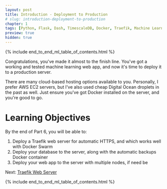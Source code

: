 ```yaml
---
layout: post
title: Introduction - Deployment to Production
# slug: introduction-deployment-to-production
chapter: 1
tags: [Python, Flask, Dash, TimescaleDB, Docker, Traefik, Machine Learning]
preview: true
hidden: true
---
```


{% include end_to_end_ml_table_of_contents.html %}

Congratulations, you've made it almost to the finish line. You've got a working and tested machine learning web app, and now it's time to deploy it to a production server. 

There are many cloud-based hosting options available to you. Personally, I prefer AWS EC2 servers, but I've also used cheap Digital Ocean droplets in the past as well. Just ensure you've got Docker installed on the server, and you're good to go.

# Learning Objectives
By the end of Part 6, you will be able to:
1. Deploy a Traefik web server for automatic HTTPS, and which works well with Docker Swarm
2. Deploy your database to the server, along with the automatic backups Docker container
3. Deploy your web app to the server with multiple nodes, if need be

Next: <a href="006-02-Traefik-Web-Server">Traefik Web Server</a>

{% include end_to_end_ml_table_of_contents.html %}
